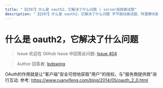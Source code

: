 ```yaml
---
title: "【Q397】什么是 oauth2，它解决了什么问题 | server高频面试题"
description: "【Q397】什么是 oauth2，它解决了什么问题 字节跳动面试题、阿里腾讯面试题、美团小米面试题。"
---
```


# 什么是 oauth2，它解决了什么问题

> Issue
> 欢迎在 Gtihub Issue 中回答此问题: [Issue 404](https://github.com/shfshanyue/Daily-Question/issues/404)

> Author
> 回答者: [lpdswing](https://github.com/lpdswing)

OAuth的作用就是让"客户端"安全可控地获取"用户"的授权，与"服务商提供商"进行互动. 参考: https://www.ruanyifeng.com/blog/2014/05/oauth_2_0.html
